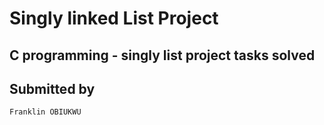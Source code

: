 # Singly linked List Project
## C programming - singly list project tasks solved

## Submitted by
```Franklin OBIUKWU```
